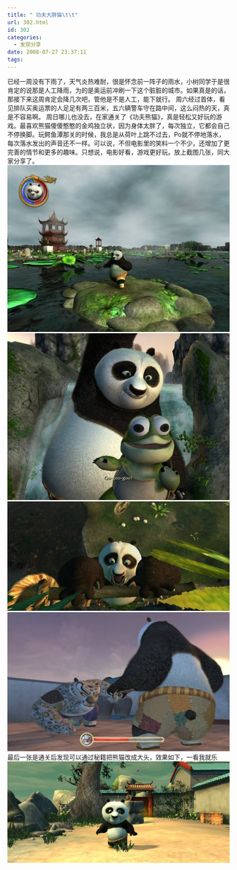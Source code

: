 ```yaml
---
title: " 功夫大胖猫\t\t"
url: 302.html
id: 302
categories:
  - 发现分享
date: 2008-07-27 23:37:11
tags:
---
```


已经一周没有下雨了，天气炎热难耐，很是怀念前一阵子的雨水，小树同学于是很肯定的说那是人工降雨，为的是奥运前冲刷一下这个脏脏的城市。如果真是的话，那接下来这周肯定会降几次吧，管他是不是人工，能下就行。 周六经过首体，看见排队买奥运票的人足足有两三百米，五六辆警车守在路中间，这么闷热的天，真是不容易啊。 周日哪儿也没去，在家通关了《功夫熊猫》，真是轻松又好玩的游戏。最喜欢熊猫傻傻憨憨的金鸡独立状，因为身体太胖了，每次独立，它都会自己不停换脚。玩鳄鱼潭那关的时候，我总是从荷叶上跳不过去，Po就不停地落水，每次落水发出的声音还不一样。可以说，不但电影里的笑料一个不少，还增加了更完善的情节和更多的趣味。只想说，电影好看，游戏更好玩。放上截图几张，同大家分享了。 ![snap00179](../../images//2008/07/snap00179.jpg) ![snap00161](../../images//2008/07/snap00161.jpg) ![snap00157-1](../../images//2008/07/snap00157-1.jpg) ![snap00204-1](../../images//2008/07/snap00204-1.jpg) 最后一张是通关后发现可以通过秘籍把熊猫改成大头，效果如下，一看我就乐 ![snap00217-1](../../images//2008/07/snap00217-1.jpg)